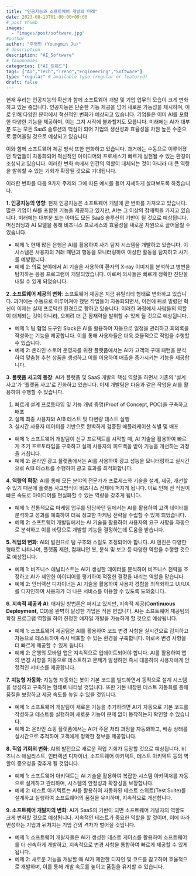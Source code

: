```yaml
---
title: "인공지능과 소프트웨어 개발의 미래"
date: 2023-08-13T01:00:00+09:00
# post thumb
images:
  - "images/post/software.jpg"
#author
author: "주영민 (Youngmin Ju)"
# description
description: "AI_Software"
# Taxonomies
categories: ["AI_트렌드"]
tags: ["AI","Tech","Trend","Engineering","Software"]
type: "regular" # available type (regular or featured)
draft: false
---
```


현재 우리는 인공지능의 확산과 함께 소프트웨어 개발 및 기업 업무의 모습이 크게 변화하고 있는 중입니다. 인공지능은 단순한 기능 제공을 넘어 새로운 가능성을 제시하며, 이로 인해 다양한 분야에서 혁신적인 변화가 예상되고 있습니다. 기업들은 이미 AI를 포함한 다양한 기능을 제공하며, 이는 그저 시작에 불과할지도 모릅니다. 미래에는 AI가 대부분 또는 모든 SaaS 솔루션의 핵심이 되어 기업의 생산성과 효율성을 차원 높은 수준으로 끌어올릴 것으로 예상되고 있습니다.

이와 함께 소프트웨어 제공 방식 또한 변화하고 있습니다. 과거에는 수동으로 이루어졌던 작업들이 자동화되어 혁신적인 아이디어와 프로세스가 빠르게 실현될 수 있는 환경이 조성되고 있습니다. 이러한 변화 속에서 인간의 역할이 대체되는 것이 아니라 더 큰 역량을 발휘할 수 있는 기회가 확장될 것으로 기대됩니다.

이러한 변화를 다음 9가지 주제와 그에 따른 예시를 들어 자세하게 살펴보도록 하겠습니다.

**1. 인공지능의 영향**: 현재 인공지능은 소프트웨어 개발에 큰 변화를 가져오고 있습니다. 많은 기업이 AI를 포함한 기능을 제공하고 있지만, AI는 그 이상의 잠재력을 가지고 있습니다. 미래에는 대부분 또는 아마도 모든 SaaS 솔루션의 기반이 될 것으로 예상됩니다. 머신러닝과 AI 모델을 통해 비즈니스 프로세스의 효율성을 새로운 차원으로 끌어올릴 수 있습니다.
- 예제 1: 현재 많은 은행은 AI를 활용하여 사기 탐지 시스템을 개발하고 있습니다. 이 시스템은 사용자의 거래 패턴과 행동을 모니터링하여 이상한 활동을 탐지하고 사기를 예방합니다.
- 예제 2: 의료 분야에서 AI 기술을 사용하여 환자의 X-ray 이미지를 분석하고 병변을 탐지하는 응용 프로그램이 개발되었습니다. 이로써 의사들은 빠르게 정확한 진단을 내릴 수 있게 되었습니다.
       
**2. 소프트웨어 제공의 변화**: 소프트웨어 제공은 지금 유틸리티 형태로 변화하고 있습니다. 과거에는 수동으로 이루어져야 했던 작업들이 자동화되면서, 이전에 뒤로 밀렸던 혁신이 이제는 실제 프로덕션 환경으로 향하고 있습니다. 이러한 과정에서 사람들의 역할이 대체되는 것이 아니라, 오히려 더 큰 잠재력을 발휘할 수 있게 될 것으로 예상됩니다.
- 예제 1: 팀 협업 도구인 Slack은 AI를 활용하여 자동으로 일정을 관리하고 회의록을 작성하는 기능을 제공합니다. 이를 통해 사용자들은 더욱 효율적으로 작업을 수행할 수 있습니다.
- 예제 2: 온라인 스토어 운영자를 위한 플랫폼에서는 AI가 고객의 구매 패턴을 분석하여 맞춤형 추천 상품을 생성하고 이를 이용하여 매출을 증가시키는 기능을 제공합니다.
       
**3. 플랫폼 사고의 등장**: AI가 플랫폼 및 SaaS 개발의 핵심 역할을 하면서 기존의 '설계 사고'가 '플랫폼 사고'로 진화하고 있습니다. 이제 개발팀은 다음과 같은 작업을 AI를 활용하여 수행할 수 있습니다.
1) 빠르게 설계 프로토타입 및 기능 개념 증명(Proof of Concept, POC)을 구축하고 배포
2) 실제 최종 사용자와 A/B 테스트 및 다변량 테스트 실행
3) 실시간 사용자 데이터를 기반으로 완벽하게 검증된 애플리케이션 식별 및 배포
- 예제 1: 소프트웨어 개발팀이 신규 프로젝트를 시작할 때, AI 기술을 활용하여 빠르게 초기 프로토타입을 구축하고 실제 사용자의 피드백을 받아 기능을 개선하는 과정을 거칩니다.
- 예제 2: 온라인 광고 플랫폼에서는 AI를 사용하여 광고 성능을 모니터링하고 실시간으로 A/B 테스트를 수행하여 광고 효과를 최적화합니다.

**4. 역량의 확장**: AI를 통해 모든 분야의 전문가가 프로세스와 기술을 설계, 제공, 개선할 수 있기 때문에 플랫폼 사고방식이 비즈니스 전체에 퍼지게 됩니다. 이로 인해 전 직원이 빠른 속도로 아이디어를 현실화할 수 있는 역량을 갖추게 됩니다.
- 예제 1: 전통적으로 마케팅 업무를 담당하던 팀에서는 AI를 활용하여 고객 데이터를 분석하고 성과를 예측하여 더욱 정교한 마케팅 전략을 수립할 수 있게 되었습니다.
- 예제 2: 소프트웨어 개발팀에서는 AI 기술을 활용하여 사용자의 요구 사항을 자동으로 분석하고 이를 바탕으로 개발할 기능을 결정하는데 도움을 받습니다.

**5. 직업의 변화**: AI의 발전으로 팀 구조와 스킬도 조정되어야 합니다. AI 엔진은 다양한 형태로 나타나며, 플랫폼 제안, 컴패니언 봇, 분석 및 보고 등 다양한 역할을 수행할 것으로 예상됩니다.
- 예제 1: 비즈니스 애널리스트는 AI가 생성한 데이터를 분석하여 비즈니스 전략을 조정하고 AI가 제안한 아이디어를 평가하여 적절한 결정을 내리는 역할을 맡습니다.
- 예제 2: 인터랙션 디자이너는 AI 기술을 활용하여 사용자 경험을 최적화하고 UI/UX를 디자인하여 사용자가 더 나은 서비스를 이용할 수 있도록 도와줍니다.

**6. 지속적 제공과 AI**: 애자일 방법론은 퍼지고 있지만, 지속적 제공(C**ontinuous Deployment,** CD)을 완벽히 달성한 기업은 적은 편입니다. AI는 소프트웨어 제공팀의 확장 프로그램 역할을 하여 진정한 애자일 개발을 가능하게 할 것으로 예상됩니다.
- 예제 1: 소프트웨어 제공팀은 AI를 활용하여 코드 변경 사항을 실시간으로 감지하고 자동으로 테스트하여 즉시 배포할 수 있는 환경을 구축합니다. 이로써 변경 사항을 더 빠르게 제공할 수 있게 됩니다.
- 예제 2: 은행의 모바일 앱은 지속적으로 업데이트되어야 합니다. AI를 활용하여 앱의 변경 사항을 자동으로 테스트하고 문제가 발생하면 즉시 대응하여 사용자에게 안정적인 서비스를 제공합니다.

**7. 지능형 자동화**: 지능형 자동화는 봇이 기본 코드를 빌드하면서 동적으로 설계 시스템을 생성하고 구축하는 형태로 나타날 것입니다. 또한 기본 내장된 테스트 자동화를 통해 품질을 보장하고 제공 속도를 높일 수 있을 것입니다.
- 예제 1: 소프트웨어 개발팀이 새로운 기능을 추가하려면 AI가 자동으로 기본 코드를 작성하고 테스트를 실행하여 새로운 기능이 문제 없이 동작하는지 확인할 수 있습니다.
- 예제 2: 온라인 쇼핑 플랫폼에서는 AI가 주문 처리 과정을 자동화하고, 배송 상태를 실시간으로 추적하여 고객에게 정확한 정보를 제공합니다.

**8. 직업 기회의 변화**: AI의 발전으로 새로운 직업 기회가 등장할 것으로 예상됩니다. 비즈니스 애널리스트, 인터랙션 디자이너, 소프트웨어 아키텍트, 테스트 아키텍트 등의 역할이 중요성을 갖추게 될 것입니다.
- 예제 1: 소프트웨어 아키텍트는 AI 기술을 활용하여 복잡한 시스템 아키텍처를 자동으로 설계하고 관리하며, 시스템의 안정성과 확장성을 보장합니다.
- 예제 2: 테스트 아키텍트는 AI를 활용하여 자동화된 테스트 스위트(Test Suite)를 설계하고 실행하여 소프트웨어의 품질을 유지하며, 지속적으로 개선합니다.

**9. 소프트웨어 개발자의 변화**: AI가 SaaS의 기반이 되면 소프트웨어 개발자의 역할도 크게 변화할 것으로 예상됩니다. 지속적인 테스트가 중요한 역할을 할 것이며, 이에 따라 번성하는 기업과 뒤처지는 기업 간의 격차가 벌어질 것입니다.
- 예제 1: 소프트웨어 개발자들은 AI가 생성한 테스트 케이스를 활용하여 소프트웨어를 더 신속하게 개발하고, 지속적으로 변경 사항을 통합하여 빠르게 제공할 수 있게 됩니다.
- 예제 2: 새로운 기능을 개발할 때 AI가 제안한 디자인 및 코드를 참고하여 효율적으로 개발하며, 이를 통해 개발 속도를 높이고 품질을 유지할 수 있습니다.

